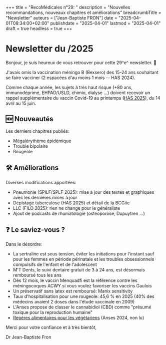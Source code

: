 +++
title = "RecoMédicales n°29: "
description = "Nouvelles recommandations, nouveaux chapitres et améliorations"
breadcrumbTitle = "Newsletter"
auteurs = ["Jean-Baptiste FRON"]
date = "2025-04-01T08:34:00+02:00"
publishdate = "2025-04-01"
lastmod = "2025-04-01"
draft = true
headless = true
+++

# Newsletter du /2025

Bonjour, je suis heureux de vous retrouver pour cette 29^e^ newsletter. 📰

J'avais omis la vaccination méningo B (Bexsero) des 15-24 ans souhaitant se faire vacciner (2 espacées d'au moins 1 mois -- HAS 2024).

Comme chaque année, les sujets à très haut risque (+80 ans, immunodéprimé, EHPAD/USLD, chimio, dialyse ...) doivent recevoir un rappel supplémentaire du vaccin Covid-19 au printemps ([HAS 2025](https://www.has-sante.fr/jcms/p_3593724/fr/avis-n2025-0010/ac/sespev-du-27-fevrier-2025-du-college-de-la-haute-autorite-de-sante-relatif-a-la-pertinence-de-realiser-une-campagne-de-vaccination-contre-la-covid-19-au-printemps-2025)), du 14 avril au 15 juin.

## 🆕 Nouveautés

Les derniers chapitres publiés:

- Mégalérythème épidémique
- Trouble bipolaire
- Rougeole

## 🛠️ Améliorations

Diverses modifications apportées:

- Pneumonie (SPILF/SPLF 2025): mise à jour des textes et graphiques avec les dernières mises à jour
- Dépistage tuberculose (HAS 2025) et détail de la BCGite
- LLC (FILO 2025): rien ne change pour le généraliste
- Ajout de podcasts de rhumatologie (ostéoporose, Dupuytren ...)

## ❓ Le saviez-vous ?

Dans le désordre:

- La sertraline est sous tension, éviter les initiations pour l'instant sauf pour les femmes en période périnatale et les troubles obsessionnels compulsifs de l'enfant et de l'adolescent
- M'T Dents, le suivi dentaire gratuit de 3 à 24 ans, est désormais remboursé tous les ans
- Dès 12 mois, le vaccin Menquadfi est la référence contre les méningocoques ACWY si vous voulez favoriser les vaccins Gaulois
- Un préservatif sans latex est remboursé: Manix sensitivity
- Taux d'hospitalisation pour une rougeole: 45,6 % en 2025 (40% des médecins avaient 2 doses dans l'étude vaccinale en 2009)
- L'Anses propose de classer le cannabidiol (CBD) comme "présumé toxique pour la reproduction humaine"
- [Repères alimentaires pour les végétariens](https://www.anses.fr/fr/system/files/NUT2019-SA-0118.pdf) (Anses 2024, non lu)

Merci pour votre confiance et à très bientôt,

Dr Jean-Baptiste Fron
